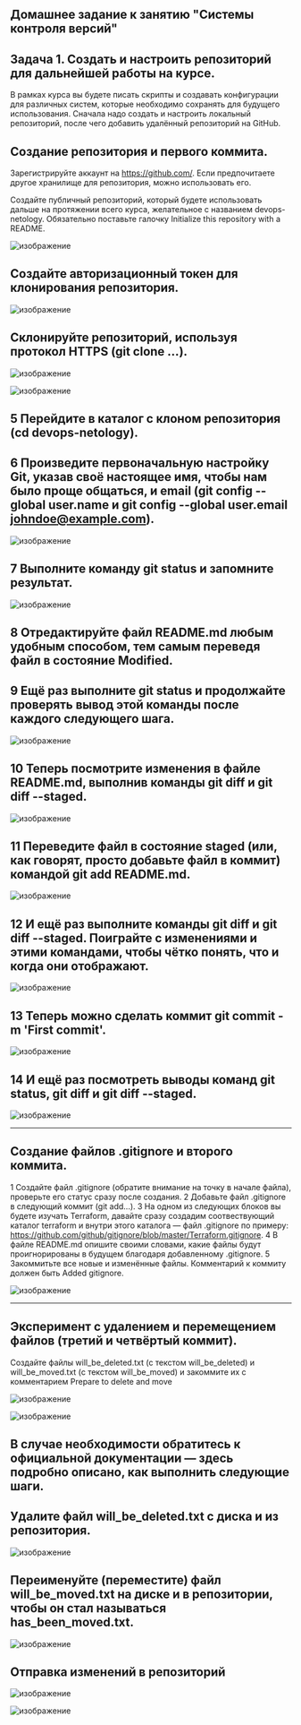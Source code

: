 Домашнее задание к занятию "Системы контроля версий"
----
Задача 1. Создать и настроить репозиторий для дальнейшей работы на курсе.
----
В рамках курса вы будете писать скрипты и создавать конфигурации для различных систем, которые необходимо сохранять для будущего использования. Сначала надо создать и настроить локальный репозиторий, после чего добавить удалённый репозиторий на GitHub.

Создание репозитория и первого коммита.
----
Зарегистрируйте аккаунт на https://github.com/. Если предпочитаете другое хранилище для репозитория, можно использовать его.

Создайте публичный репозиторий, который будете использовать дальше на протяжении всего курса, желательное с названием devops-netology. Обязательно поставьте галочку Initialize this repository with a README.


![изображение](https://github.com/Vadim-Nazarov/netologi/assets/107613708/0c721bb5-9474-4f7f-ae19-703d9a4e471f)


Создайте авторизационный токен для клонирования репозитория.
----
![изображение](https://github.com/Vadim-Nazarov/netologi/assets/107613708/2fdb3c7d-64f5-49ba-974e-f665bbd3bb0a)


Склонируйте репозиторий, используя протокол HTTPS (git clone ...).
----
![изображение](https://github.com/Vadim-Nazarov/netologi/assets/107613708/3230fee8-7140-432e-8f3d-da88bb8ab6a0)

![изображение](https://github.com/Vadim-Nazarov/netologi/assets/107613708/6c18fa70-bd2d-4f7a-87fb-e483bb20af95)

5 Перейдите в каталог с клоном репозитория (cd devops-netology).
---
6 Произведите первоначальную настройку Git, указав своё настоящее имя, чтобы нам было проще общаться, и email (git config --global user.name и git config --global user.email johndoe@example.com).
---
![изображение](https://github.com/Vadim-Nazarov/netologi/assets/107613708/13a274d3-7687-4898-859c-6eec70e3e26e)

7 Выполните команду git status и запомните результат.
---
![изображение](https://github.com/Vadim-Nazarov/netologi/assets/107613708/c182e10a-c22d-4d89-a49c-a200d32a42a4)

8 Отредактируйте файл README.md любым удобным способом, тем самым переведя файл в состояние Modified.
---
9 Ещё раз выполните git status и продолжайте проверять вывод этой команды после каждого следующего шага.
---
![изображение](https://github.com/Vadim-Nazarov/netologi/assets/107613708/bcf6a36e-cf1a-4c03-a8cc-4bc82f95c91f)

10 Теперь посмотрите изменения в файле README.md, выполнив команды git diff и git diff --staged.
---
![изображение](https://github.com/Vadim-Nazarov/netologi/assets/107613708/acf157e5-1c74-428a-9adc-b54dfd1c5fb8)

11 Переведите файл в состояние staged (или, как говорят, просто добавьте файл в коммит) командой git add README.md.
---
![изображение](https://github.com/Vadim-Nazarov/netologi/assets/107613708/33a9a774-3d12-4f28-92db-b1b11c2dc872)

12 И ещё раз выполните команды git diff и git diff --staged. Поиграйте с изменениями и этими командами, чтобы чётко понять, что и когда они отображают.
---
![изображение](https://github.com/Vadim-Nazarov/netologi/assets/107613708/06e7d9af-478e-4dcb-9708-5afa02aad0c1)

13 Теперь можно сделать коммит git commit -m 'First commit'.
---
![изображение](https://github.com/Vadim-Nazarov/netologi/assets/107613708/3d98d527-801e-4baa-9a48-e120c98d8518)

14 И ещё раз посмотреть выводы команд git status, git diff и git diff --staged.
---
![изображение](https://github.com/Vadim-Nazarov/netologi/assets/107613708/5bf30c04-8a44-41c0-ac70-df670b298763)


-----------


Создание файлов .gitignore и второго коммита.
---

1 Создайте файл .gitignore (обратите внимание на точку в начале файла), проверьте его статус сразу после создания.
2 Добавьте файл .gitignore в следующий коммит (git add...).
3 На одном из следующих блоков вы будете изучать Terraform, давайте сразу создадим соотвествующий каталог terraform и внутри этого каталога — файл .gitignore по примеру: https://github.com/github/gitignore/blob/master/Terraform.gitignore.
4 В файле README.md опишите своими словами, какие файлы будут проигнорированы в будущем благодаря добавленному .gitignore.
5 Закоммитьте все новые и изменённые файлы. Комментарий к коммиту должен быть Added gitignore.

![изображение](https://github.com/Vadim-Nazarov/netologi/assets/107613708/887d39c9-3f9b-46a6-b140-35d848a534a6)


---------
Эксперимент с удалением и перемещением файлов (третий и четвёртый коммит).
---
Создайте файлы will_be_deleted.txt (с текстом will_be_deleted) и will_be_moved.txt (с текстом will_be_moved) и закоммите их с комментарием Prepare to delete and move

![изображение](https://github.com/Vadim-Nazarov/netologi/assets/107613708/b272c5aa-c68e-4513-a3ce-c7d95d976c35)

![изображение](https://github.com/Vadim-Nazarov/netologi/assets/107613708/36a94f57-c68e-4e03-ac26-3d39c5449b36)


В случае необходимости обратитесь к официальной документации — здесь подробно описано, как выполнить следующие шаги.
---
Удалите файл will_be_deleted.txt с диска и из репозитория.
---

![изображение](https://github.com/Vadim-Nazarov/netologi/assets/107613708/0fbc1d3c-ab1f-4a19-9ed9-470cbe308a41)

Переименуйте (переместите) файл will_be_moved.txt на диске и в репозитории, чтобы он стал называться has_been_moved.txt.
---
![изображение](https://github.com/Vadim-Nazarov/netologi/assets/107613708/d12d4a26-64f3-4b07-bf63-a05ae8b9940e)

Отправка изменений в репозиторий
---
![изображение](https://github.com/Vadim-Nazarov/netologi/assets/107613708/411f15b8-6f24-407b-93ce-ce45e85bd699)

![изображение](https://github.com/Vadim-Nazarov/netologi/assets/107613708/73fee78c-f3bc-40d8-b4af-4e83713bef0f)













